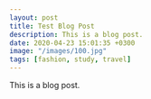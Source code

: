 ```yaml
---
layout: post
title: Test Blog Post
description: This is a blog post.
date: 2020-04-23 15:01:35 +0300
image: "/images/100.jpg"
tags: [fashion, study, travel]
---
```


This is a blog post.
